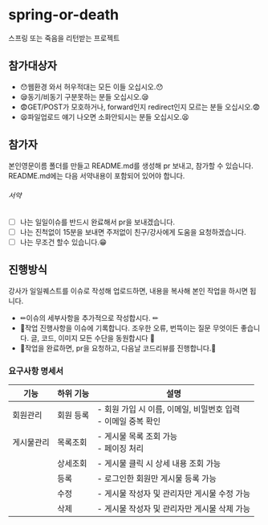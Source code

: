 # spring-or-death
스프링 또는 죽음을 리턴받는 프로젝트

## 참가대상자
- 😯웹환경 와서 허우적대는 모든 이들 오십시오.😯
- 😪동기/비동기 구분못하는 분들 오십시오.😪
- 😨GET/POST가 모호하거나, forward인지 redirect인지 모르는 분들 오십시오.😨
- 😫파일업로드 얘기 나오면 소화안되시는 분들 오십시오.😫

## 참가자 
본인영문이름 폴더를 만들고 README.md를 생성해 pr 보내고, 참가할 수 있습니다.
README.md에는 다음 서약내용이 포함되어 있어야 합니다.

###### 서약
- [ ] 나는 일일이슈를 반드시 완료해서 pr을 보내겠습니다. 
- [ ] 나는 진척없이 15분을 보내면 주저없이 친구/강사에게 도움을 요청하겠습니다.
- [ ] 나는 무조건 할수 있습니다.😁

## 진행방식
강사가 일일퀘스트를 이슈로 작성해 업로드하면, 내용을 복사해 본인 작업을 하시면 됩니다.
- ✏이슈의 세부사항을 추가적으로 작성합시다. ✏
- 🎃작업 진행사항을 이슈에 기록합니다. 조우한 오류, 번뜩이는 질문 무엇이든 좋습니다. 글, 코드, 이미지 모든 수단을 동원합시다 🎃
- 🎨작업을 완료하면, pr을 요청하고, 다음날 코드리뷰를 진행합니다.🎨


### 요구사항 명세서

| **기능**      | **하위 기능**    | **설명**                                                                                     |
|---------------|------------------|----------------------------------------------------------------------------------------------|
| 회원관리      | 회원 등록         | - 회원 가입 시 이름, 이메일, 비밀번호 입력<br>- 이메일 중복 확인                          |
| 게시물관리    | 목록조회          | - 게시물 목록 조회 가능<br>- 페이징 처리                                                    |
|               | 상세조회          | - 게시물 클릭 시 상세 내용 조회 가능                                                        |
|               | 등록              | - 로그인한 회원만 게시물 등록 가능                                                          |
|               | 수정              | - 게시물 작성자 및 관리자만 게시물 수정 가능                                                |
|               | 삭제              | - 게시물 작성자 및 관리자만 게시물 삭제 가능                                                |
